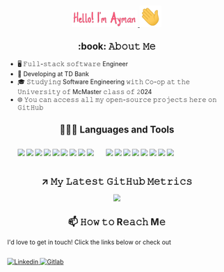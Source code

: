 <p align="center">
  <a href="https://aymanakhras.github.io/MySite/index.html"><img width="30%" img height="30%" src="https://github.com/AymanAkhras/AymanAkhras/blob/main/Hello_World.png" />
  </a>
  <img width="10%" img height="10%" margin src="https://github.com/AymanAkhras/AymanAkhras/blob/main/HandWave.gif" /> 

</p> 
 
<!-- <a href="https://github.com/AymanAkhras"><img alt="Vistors" title="Github Vistors" src ="https://my-github-vistor-counter.herokuapp.com/"></a> -->

<h2 align="center"> :book: 𝙰𝚋𝚘𝚞𝚝 𝙼𝚎 </h2>

- 🖥 𝙵𝚞𝚕𝚕-𝚜𝚝𝚊𝚌𝚔 𝚜𝚘𝚏𝚝𝚠𝚊𝚛𝚎 Engineer
- 💼 Developing at TD Bank
- 🎓 𝚂𝚝𝚞𝚍𝚢𝚒𝚗𝚐 Software Engineering 𝚠𝚒𝚝𝚑 𝙲𝚘-𝚘𝚙 𝚊𝚝 𝚝𝚑𝚎 𝚄𝚗𝚒𝚟𝚎𝚛𝚜𝚒𝚝𝚢 𝚘𝚏 McMaster 𝚌𝚕𝚊𝚜𝚜 𝚘𝚏 𝟸024
- 🌐 𝚈𝚘𝚞 𝚌𝚊𝚗 𝚊𝚌𝚌𝚎𝚜𝚜 𝚊𝚕𝚕 𝚖𝚢 𝚘𝚙𝚎𝚗-𝚜𝚘𝚞𝚛𝚌𝚎 𝚙𝚛𝚘𝚓𝚎𝚌𝚝𝚜 𝚑𝚎𝚛𝚎 𝚘𝚗 𝙶𝚒𝚝𝙷𝚞𝚋

<h2 align="center"> 👨🏻‍💻 Languages and Tools </h2>

<ul style="display: inline-block;" align="center">
  <img src="https://img.shields.io/badge/C%23-239120?style=for-the-badge&logo=c-sharp&logoColor=white" />
  <img src="https://img.shields.io/badge/Python-3776AB?style=for-the-badge&logo=python&logoColor=white" />
  <img src="https://img.shields.io/badge/CSS3-1572B6?style=for-the-badge&logo=css3&logoColor=white" />
  <img src="https://img.shields.io/badge/Dart-0175C2?style=for-the-badge&logo=dart&logoColor=white" />
  <img src="https://img.shields.io/badge/Flutter-02569B?style=for-the-badge&logo=flutter&logoColor=white" />
  <img src="https://img.shields.io/badge/C%2B%2B-00599C?style=for-the-badge&logo=c%2B%2B&logoColor=white" />
  <img src="https://img.shields.io/badge/java-%23ED8B00.svg?style=for-the-badge&logo=java&logoColor=white" />
  <img src="https://img.shields.io/badge/HTML5-E34F26?style=for-the-badge&logo=html5&logoColor=white" />
  <img src="https://img.shields.io/badge/javascript-%23323330.svg?style=for-the-badge&logo=javascript&logoColor=%23F7DF1E" />
  
</ul>

<ul style="display: inline-block;" align="center">
  <img src="https://img.shields.io/badge/nVIDIA-%2376B900.svg?style=for-the-badge&logo=nVIDIA&logoColor=white"/> 
  <img src="https://img.shields.io/badge/docker-%230db7ed.svg?style=for-the-badge&logo=docker&logoColor=white"/>
  <img src="https://img.shields.io/badge/Windows-0078D6?style=for-the-badge&logo=windows&logoColor=white"/>
  <img  src="https://img.shields.io/badge/ros-%230A0FF9.svg?style=for-the-badge&logo=ros&logoColor=white"/>
  <img src="https://img.shields.io/badge/Linux-FCC624?style=for-the-badge&logo=linux&logoColor=black"/>
  <img src="https://img.shields.io/badge/Ubuntu-E95420?style=for-the-badge&logo=ubuntu&logoColor=white"/>
  <img src="https://img.shields.io/badge/adobe-%23FF0000.svg?style=for-the-badge&logo=adobe&logoColor=white"/>
  <img src="https://img.shields.io/badge/github-%23121011.svg?style=for-the-badge&logo=github&logoColor=white"/> 

</ul>

<h2 align="center"> ↗️ 𝙼𝚢 𝙻𝚊𝚝𝚎𝚜𝚝 𝙶𝚒𝚝𝙷𝚞𝚋 𝙼𝚎𝚝𝚛𝚒𝚌𝚜 </h2>

<div align="center" width="100%">
<img src="https://github-readme-stats.vercel.app/api?username=AymanAkhras&count_private=true&show_icons=true&include_all_commits=true&hide=stars&hide_rank=true&hide_border=true&theme=dark" ">
<!--- <img src="https://github-readme-stats.vercel.app/api/top-langs/?username=AymanAkhras&layout=compact&langs_count=6&hide_border=true&theme=dark"> --> 
</div>
<p></p>

<h2 align="center"> 📫 𝙷𝚘𝚠 𝚝𝚘 R𝚎𝚊𝚌𝚑 M𝚎 </h2>

I'd love to get in touch! Click the links below or check out

<List2 style="display: inline-block;" align="left">
  
  <a href="https://www.linkedin.com/in/ayman-akhras/"><img alt="Linkedin" title="Linkedin Profile" src ="https://img.shields.io/badge/LinkedIn-0077B5?style=for-the-badge&logo=linkedin&logoColor=whit">
  </a>
  <a href="https://gitlab.com/Ayman_Akhras"><img alt="Gitlab" title="GitLab Profile" src ="https://img.shields.io/badge/GitLab-330F63?style=for-the-badge&logo=gitlab&logoColor=white">
<!--   </a>
  <a href="	https://www.instagram.com/ayman_n.a/?hl=en"><img alt="Instagram" title="Instagram Profile" src ="https://img.shields.io/badge/Instagram-E4405F?style=for-the-badge&logo=instagram&logoColor=white">
  </a>
 -->
</List2>
